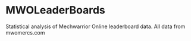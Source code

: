 # MWOLeaderBoards

Statistical analysis of Mechwarrior Online leaderboard data. All data from mwomercs.com

